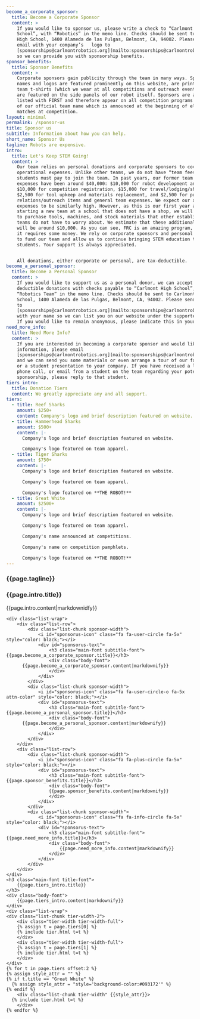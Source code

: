 ```yaml
---
become_a_corporate_sponsor:
  title: Become a Corporate Sponsor
  content: >
    If you would like to sponsor us, please write a check to “Carlmont High
    School”, with “Robotics” in the memo line. Checks should be sent to Carlmont
    High School, 1400 Alameda de las Pulgas, Belmont, CA, 94002. Please send an
    email with your company’s	logo to
    [sponsorships@carlmontrobotics.org](mailto:sponsorships@carlmontrobotics.org)
    so we can provide you with sponsorship benefits.
sponsor_benefits:
  title: Sponsor Benefits
  content: >
    Corporate sponsors gain publicity through the team in many ways. Sponsors’
    names and logos are featured prominently on this website, are printed on our
    team t-shirts (which we wear at all competitions and outreach events), and
    are featured on the side panels of our robot itself. Sponsors are also
    listed with FIRST and therefore appear on all competition programs as part
    of our official team name which is announced at the beginning of elimination
    matches at competition.
layout: minimal
permalink: /sponsor-us
title: Sponsor us
subtitle: Information about how you can help.
short_name: Sponsor Us
tagline: Robots are expensive.
intro:
  title: Let's Keep STEM Going!
  content: >
    Our team relies on personal donations and corporate sponsors to cover our
    operational expenses. Unlike other teams, we do not have “team fees” that
    students must pay to join the team. In past years, our former team's annual
    expenses have been around $40,000: $10,000 for robot development and parts,
    $10,000 for competition registration, $15,000 for travel/lodging/shipping,
    $2,500 for tool upkeep and materials replacement, and $2,500 for public
    relations/outreach items and general team expenses. We expect our annual
    expenses to be similarly high. However, as this is our first year and we are
    starting a new team at a school that does not have a shop, we will also have
    to purchase tools, machines, and stock materials that other established
    teams do not have to worry about. We estimate that these additional expenses
    will be around $10,000. As you can see, FRC is an amazing program, however
    it requires some money. We rely on corporate sponsors and personal donations
    to fund our team and allow us to continue bringing STEM education to our
    students. Your support is always appreciated.


    All donations, either corporate or personal, are tax-deductible.
become_a_personal_sponsor:
  title: Become a Personal Sponsor
  content: >
    If you would like to support us as a personal donor, we can accept tax
    deductible donations with checks payable to “Carlmont High School”, with
    “Robotics Team” in the memo line. Checks should be sent to Carlmont High
    School, 1400 Alameda de las Pulgas, Belmont, CA, 94002. Please send an email
    to
    [sponsorships@carlmontrobotics.org](mailto:sponsorships@carlmontrobotics.org)
    with your name so we can list you on our website under the supporters tab.
    If you would like to remain anonymous, please indicate this in your email.
need_more_info:
  title: Need More Info?
  content: >
    If you are interested in becoming a corporate sponsor and would like more
    information, please email
    [sponsorships@carlmontrobotics.org](mailto:sponsorships@carlmontrobotics.org)
    and we can send you some materials or even arrange a tour of our facilities
    or a student presentation to your company. If you have received a letter,
    phone call, or email from a student on the team regarding your potential
    sponsorship, please reply to that student.
tiers_intro:
  title: Donation Tiers
  content: We greatly appreciate any and all support.
tiers:
  - title: Reef Sharks
    amount: $250+
    content: Company's logo and brief description featured on website.
  - title: Hammerhead Sharks
    amount: $500+
    content: |-
      Company's logo and brief description featured on website.

      Company's logo featured on team apparel.
  - title: Tiger Sharks
    amount: $750+
    content: |-
      Company's logo and brief description featured on website.

      Company's logo featured on team apparel.

      Company's logo featured on **THE ROBOT!**
  - title: Great White
    amount: $2500+
    content: |-
      Company's logo and brief description featured on website.

      Company's logo featured on team apparel.

      Company's name announced at competitions.

      Company's name on competition pamphlets.

      Company's logo featured on **THE ROBOT!**
---
```

<div class="content-wrap secondary-background">
	<h3 class="main-font title-font white-font ">
		{{page.tagline}}
	</h3>
</div>

<div class="content-wrap">
	<h3 class="main-font subtitle-font black-font">
		{{page.intro.title}}
	</h3>
  <div class="body-font">
    {{page.intro.content|markdownidfy}}
  </div>

	<div class="list-wrap">
		<div class="list-row">
			<div class="list-chunk sponsor-width">
				<i id="sponsorus-icon" class="fa fa-user-circle fa-5x" style="color: black;"></i>
				<div id="sponsorus-text">
					<h3 class="main-font subtitle-font">{{page.become_a_corporate_sponsor.title}}</h3>
					<div class="body-font">
          {{page.become_a_corporate_sponsor.content|markdownify}}
					</div>
				</div>
			</div>
			<div class="list-chunk sponsor-width">
				<i id="sponsorus-icon" class="fa fa-user-circle-o fa-5x attn-color" style="color: black;"></i>
				<div id="sponsorus-text">
					<h3 class="main-font subtitle-font">{{page.become_a_personal_sponsor.title}}</h3>
					<div class="body-font">
          {{page.become_a_personal_sponsor.content|markdownify}}
					</div>
				</div>
			</div>
		</div>
		<div class="list-row">
			<div class="list-chunk sponsor-width">
				<i id="sponsorus-icon" class="fa fa-plus-circle fa-5x" style="color: black;"></i>
				<div id="sponsorus-text">
					<h3 class="main-font subtitle-font">{{page.sponsor_benefits.title}}</h3>
					<div class="body-font">
					{{page.sponsor_benefits.content|markdownify}}
					</div>
				</div>
			</div>
			<div class="list-chunk sponsor-width">
				<i id="sponsorus-icon" class="fa fa-info-circle fa-5x" style="color: black;"></i>
				<div id="sponsorus-text">
					<h3 class="main-font subtitle-font">{{page.need_more_info.title}}</h3>
					<div class="body-font">
						{{page.need_more_info.content|markdownify}}
					</div>
				</div>
			</div>
		</div>
	</div>
	<h3 class="main-font title-font">
		{{page.tiers_intro.title}}
	</h3>
	<div class="body-font">
		{{page.tiers_intro.content|markdownify}}
	</div>
	<div class="list-wrap">
    <div class="list-chunk tier-width-2">
        <div class="tier-width tier-width-full">
        {% assign t = page.tiers[0] %}
        {% include tier.html t=t %}
        </div>
        <div class="tier-width tier-width-full">
        {% assign t = page.tiers[1] %}
        {% include tier.html t=t %}
        </div>
    </div>
    {% for t in page.tiers offset:2 %}
    {% assign style_attr = "" %}
    {% if t.title == "Great White" %}
      {% assign style_attr = "style='background-color:#093172'" %}
    {% endif %}
		<div class="list-chunk tier-width" {{style_attr}}>
      {% include tier.html t=t %}
		</div>
    {% endfor %}
  </div>
</div>

<!--#split-wrap creates a horizontal divider between preceding and following content-->
<div id="split-wrap"></div>
